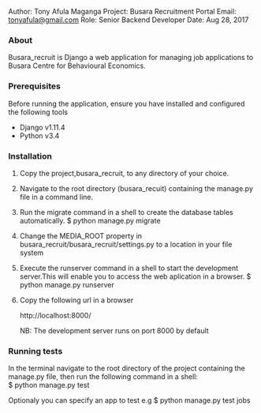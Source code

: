 Author: Tony Afula Maganga
Project: Busara Recruitment Portal
Email: tonyafula@gmail.com
Role: Senior Backend Developer
Date: Aug 28, 2017


### About
Busara_recruit is Django a web application for managing job applications to Busara Centre for Behavioural Economics. 


### Prerequisites
Before running the application, ensure you have installed and configured
the following tools

- Django v1.11.4
- Python v3.4


### Installation
1. Copy the project,busara_recruit, to any directory of your choice.

2. Navigate to the root directory (busara_recuit) containing the manage.py file in a command line.
 
3. Run the migrate command in a shell to create the database tables automatically.
   $ python manage.py migrate  
   
4. Change the MEDIA_ROOT property in busara_recruit/busara_recruit/settings.py to a location in your file system   
   
5. Execute the runserver command in a shell to start the development server.This will enable you to access
   the web aplication in a browser.
   $ python manage.py runserver


   
6. Copy the following url in a browser
   
   http://localhost:8000/
   
   NB: The development server runs on port 8000 by default   
   
### Running tests

In the terminal navigate to the root directory of the project containing the manage.py file, 
then run the following command in a shell:  
  $ python manage.py test 

Optionaly you can specify an app to test
e.g 
  $ python manage.py test jobs
